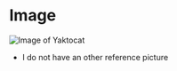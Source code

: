 # Image
![Image of Yaktocat](https://octodex.github.com/images/yaktocat.png)
- I do not have an other reference picture
